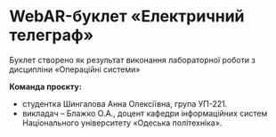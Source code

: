 # WebAR-буклет «Електричний телеграф»
Буклет створено як результат виконання лабораторної роботи з дисципліни
«Операційні системи»

**Команда проєкту:**
- студентка Шингалова Анна Олексіївна, група УП-221.
- викладач – Блажко О.А., доцент кафедри інформаційних систем Національного
університету «Одеська політехніка».
